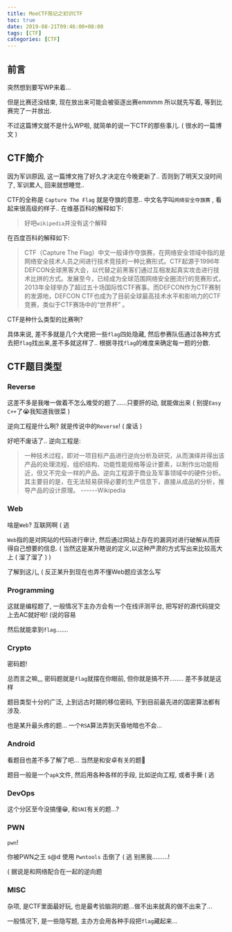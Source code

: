 ```yaml
---
title: MoeCTF简记之初识CTF
toc: true
date: 2019-08-21T09:46:00+08:00
tags: [CTF]
categories: [CTF]
---
```


## 前言

突然想到要写WP来着...

但是比赛还没结束, 现在放出来可能会被驱逐出赛emmmm 所以就先写着, 等到比赛完了一并放出.

不过这篇博文就不是什么WP啦, 就简单的说一下CTF的那些事儿. ( 很水的一篇博文 )

<!--more-->

## CTF简介

因为军训原因, 这一篇博文拖了好久才决定在今晚更新了.. 否则到了明天又没时间了, 军训累人, 回来就想睡觉..

CTF的全称是 `Capture The Flag` 就是夺旗的意思.. 中文名字叫`网络安全夺旗赛` , 看起来很高级的样子.. 在维基百科的解释如下:

>好吧`wikipedia`并没有这个解释

在百度百科的解释如下:

> CTF（Capture The Flag）中文一般译作夺旗赛，在网络安全领域中指的是网络安全技术人员之间进行技术竞技的一种比赛形式。CTF起源于1996年DEFCON全球黑客大会，以代替之前黑客们通过互相发起真实攻击进行技术比拼的方式。发展至今，已经成为全球范围网络安全圈流行的竞赛形式，2013年全球举办了超过五十场国际性CTF赛事。而DEFCON作为CTF赛制的发源地，DEFCON CTF也成为了目前全球最高技术水平和影响力的CTF竞赛，类似于CTF赛场中的“世界杯” 。

CTF是种什么类型的比赛咧?

具体来说, 差不多就是几个大佬把一些`flag`四处隐藏, 然后参赛队伍通过各种方式去把`flag`找出来,差不多就这样了.. 根据寻找`flag`的难度来确定每一题的分数.

## CTF题目类型

### Reverse

这差不多是我唯一做着不怎么难受的题了......只要肝的动, 就能做出来 ( 别提`Easy C++`了😭我知道我很菜 )

逆向工程是什么咧? 就是传说中的`Reverse`! ( 废话 )

好吧不废话了.. 逆向工程是:

> 一种技术过程，即对一项目标产品进行逆向分析及研究，从而演绎并得出该产品的处理流程、组织结构、功能性能规格等设计要素，以制作出功能相近，但又不完全一样的产品。逆向工程源于商业及军事领域中的硬件分析。其主要目的是，在无法轻易获得必要的生产信息下，直接从成品的分析，推导产品的设计原理。              ------Wikipedia

### Web

啥是`Web`? 互联网啊 ( 逃

`Web`指的是对网站的代码进行审计, 然后通过网站上存在的漏洞对进行破解从而获得自己想要的信息. ( 当然这是某升瞎说的定义,以这种严肃的方式写出来比较高大上 ( 溜了溜了 ) )

了解到这儿, ( 反正某升到现在也弄不懂Web题应该怎么写

### Programming

这就是编程题了, 一般情况下主办方会有一个在线评测平台, 把写好的源代码提交上去AC就好啦! (说的容易

然后就能拿到`flag`…....

### Crypto

密码题!

总而言之嘛,,, 密码题就是`flag`就摆在你眼前, 但你就是搞不开........ 差不多就是这样

题目类型十分的广泛, 上到远古时期的移位密码, 下到目前最先进的国密算法都有涉及.

也是某升最头疼的题... 一个`RSA`算法弄到天昏地暗也不会...

### Android

看题目也差不多了解了吧... 当然是和安卓有关的题🤪

题目一般是一个`apk`文件, 然后用各种各样的手段, 比如逆向工程, 或者手撕 ( 逃

### DevOps

这个分区至今没搞懂😁, 和`SNI`有关的题...?

### PWN

`pwn`!

你被PWN之王 s@d 使用 `Pwntools` 击倒了 ( 逃 别黑我.........!

( 据说是和网络配合在一起的逆向题

### MISC

杂项, 是CTF里面最好玩, 也是最考验脑洞的题...做不出来就真的做不出来了...

一般情况下, 是一些隐写题, 主办方会用各种手段把`flag`藏起来...

